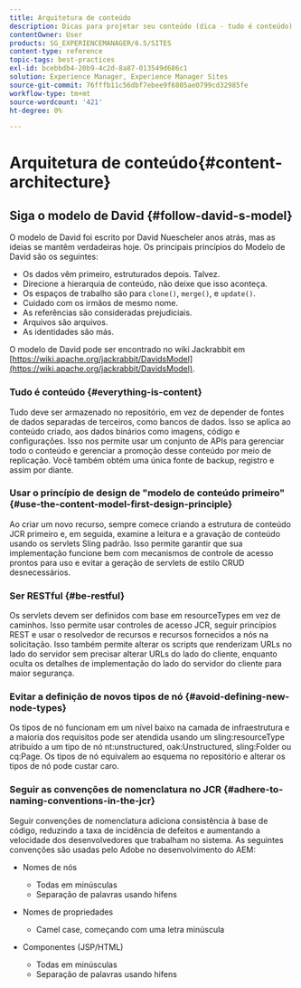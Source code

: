 ```yaml
---
title: Arquitetura de conteúdo
description: Dicas para projetar seu conteúdo (dica - tudo é conteúdo)
contentOwner: User
products: SG_EXPERIENCEMANAGER/6.5/SITES
content-type: reference
topic-tags: best-practices
exl-id: bcebbdb4-20b9-4c2d-8a87-013549d686c1
solution: Experience Manager, Experience Manager Sites
source-git-commit: 76fffb11c56dbf7ebee9f6805ae0799cd32985fe
workflow-type: tm+mt
source-wordcount: '421'
ht-degree: 0%

---
```


# Arquitetura de conteúdo{#content-architecture}

## Siga o modelo de David {#follow-david-s-model}

O modelo de David foi escrito por David Nuescheler anos atrás, mas as ideias se mantêm verdadeiras hoje. Os principais princípios do Modelo de David são os seguintes:

* Os dados vêm primeiro, estruturados depois. Talvez.
* Direcione a hierarquia de conteúdo, não deixe que isso aconteça.
* Os espaços de trabalho são para `clone()`, `merge()`, e `update()`.
* Cuidado com os irmãos de mesmo nome.
* As referências são consideradas prejudiciais.
* Arquivos são arquivos.
* As identidades são más.

O modelo de David pode ser encontrado no wiki Jackrabbit em [https://wiki.apache.org/jackrabbit/DavidsModel](https://wiki.apache.org/jackrabbit/DavidsModel).

### Tudo é conteúdo {#everything-is-content}

Tudo deve ser armazenado no repositório, em vez de depender de fontes de dados separadas de terceiros, como bancos de dados. Isso se aplica ao conteúdo criado, aos dados binários como imagens, código e configurações. Isso nos permite usar um conjunto de APIs para gerenciar todo o conteúdo e gerenciar a promoção desse conteúdo por meio de replicação. Você também obtém uma única fonte de backup, registro e assim por diante.

### Usar o princípio de design de &quot;modelo de conteúdo primeiro&quot; {#use-the-content-model-first-design-principle}

Ao criar um novo recurso, sempre comece criando a estrutura de conteúdo JCR primeiro e, em seguida, examine a leitura e a gravação de conteúdo usando os servlets Sling padrão. Isso permite garantir que sua implementação funcione bem com mecanismos de controle de acesso prontos para uso e evitar a geração de servlets de estilo CRUD desnecessários.

### Ser RESTful {#be-restful}

Os servlets devem ser definidos com base em resourceTypes em vez de caminhos. Isso permite usar controles de acesso JCR, seguir princípios REST e usar o resolvedor de recursos e recursos fornecidos a nós na solicitação. Isso também permite alterar os scripts que renderizam URLs no lado do servidor sem precisar alterar URLs do lado do cliente, enquanto oculta os detalhes de implementação do lado do servidor do cliente para maior segurança.

### Evitar a definição de novos tipos de nó {#avoid-defining-new-node-types}

Os tipos de nó funcionam em um nível baixo na camada de infraestrutura e a maioria dos requisitos pode ser atendida usando um sling:resourceType atribuído a um tipo de nó nt:unstructured, oak:Unstructured, sling:Folder ou cq:Page. Os tipos de nó equivalem ao esquema no repositório e alterar os tipos de nó pode custar caro.

### Seguir as convenções de nomenclatura no JCR {#adhere-to-naming-conventions-in-the-jcr}

Seguir convenções de nomenclatura adiciona consistência à base de código, reduzindo a taxa de incidência de defeitos e aumentando a velocidade dos desenvolvedores que trabalham no sistema. As seguintes convenções são usadas pelo Adobe no desenvolvimento do AEM:

* Nomes de nós

   * Todas em minúsculas
   * Separação de palavras usando hifens

* Nomes de propriedades

   * Camel case, começando com uma letra minúscula

* Componentes (JSP/HTML)

   * Todas em minúsculas
   * Separação de palavras usando hifens
